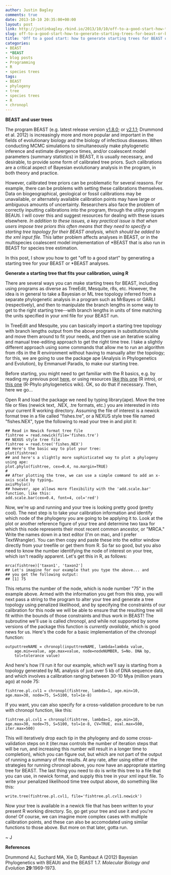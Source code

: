 ```yaml
---
author: Justin Bagley
comments: true
date: 2013-10-10 20:35:00+00:00
layout: post
link: http://justinbagley.rbind.io/2013/10/10/off-to-a-good-start-how-to-generate-starting-trees-for-beast-or-beast-analyses-using-r/
slug: off-to-a-good-start-how-to-generate-starting-trees-for-beast-or-beast-analyses-using-r
title: 'Off to a good start: how to generate starting trees for BEAST or *BEAST analyses using R'
categories:
- BEAST
- *BEAST
- blog posts
- Programming
- R
- species trees
tags: 
- BEAST
- phylogeny
- tree
- species trees
- R
- chronopl
---
```


**BEAST and user trees**

The program BEAST (e.g. latest release version [v1.8.0](http://beast.bio.ed.ac.uk/Main_Page#BEAST_v1.8.0_has_been_released); or [v2.1.1](http://www.beast2.org/wiki/index.php/Main_Page#BEAST_Core_v2.1.1_has_been_released); Drummond et al. 2012) is increasingly more and more popular and important in the fields of evolutionary biology and the biology of infectious diseases. When conducting MCMC simulations to simultaneously make phylogenetic inference and estimate divergence times, and/or coalescent model parameters (summary statistics) in BEAST, it is usually necessary, and desirable, to provide some form of calibrated tree priors. Such calibrations are a critical aspect of Bayesian evolutionary analysis in the program, in both theory and practice.

However, calibrated tree priors can be problematic for several reasons. For example, there can be problems with setting these calibrations themselves. Data on biogeographical, geological or fossil calibrations may be unavailable, or alternately available calibration points may have large or ambiguous amounts of uncertainty. Researchers also face the problem of correctly inputting calibrations into the program, through the utility program BEAUti. I will cover this and suggest resources for dealing with these issues elsewhere. _In addition to these issues, a key practical issue is that when users impose tree priors this often means that they need to specify a starting tree topology for their BEAST analysis, which should be added to the xml input file._ This latter problem affects analyses in BEAST, or in the multispecies coalescent model implementation of *BEAST that is also run in BEAST for species tree estimation.

In this post, I show you how to get "off to a good start" by generating a starting tree for your BEAST or *BEAST analyses.


**Generate a starting tree that fits your calibration, using R**

There are several ways you can make starting trees for BEAST, including using programs as diverse as TreeEdit, Mesquite, r8s, etc. However, the idea is in general to take a Bayesian or ML tree topology inferred from a separate phylogenetic analysis in a program such as MrBayes or GARLI (respectively), and then to manipulate the branch lengths in some way to get to the right starting tree--with branch lengths in units of time matching the units specified in your xml file for your BEAST run.

In TreeEdit and Mesquite, you can basically import a starting tree topology with branch lengths output from the above programs in substitutions/site and move them around to fit your needs, and then use an iterative scaling and manual tree-editing approach to get the right time tree. I take a slightly different approach using some commands that allow me to run an algorithm from r8s in the R environment without having to manually alter the topology; for this, we are going to use the package ape (Analysis in Phylogenetics and Evolution), by Emmanuel Paradis, to make our starting tree.

Before starting, you might need to get familiar with the R basics, e.g. by reading my previous post [here](http://www.justinbagley.org/119/r-functions-for-working-with-phylogenetic-trees-in-packages-ape-geiger-and-caper-part-i), or using resources [like this one](http://cran.r-project.org/doc/manuals/R-intro.pdf) (R intro), or [this one](http://www.r-phylo.org/wiki/Main_Page) (R-Phylo phylogenetics wiki). OK, so do that if necessary. Then, here we go...

Open R and load the package we need by typing library(ape). Move the tree file or files (newick text, .NEX, .tre formats, etc.) you are interested in into your current R working directory. Assuming the file of interest is a newick format tree in a file called "fishes.tre", or a NEXUS style tree file named "fishes.NEX", type the following to read your tree in and plot it:

```
## Read in Newick format tree file
fishtree = read.newick(file='fishes.tre')
## NEXUS style tree file
fishtree = read.tree('fishes.NEX')
## Here's the basic way to plot your tree:
plot(fishtree) 
## and here's a slightly more sophisticated way to plot a phylogeny using ape: 
plot.phylo(fishtree, cex=0.4, no.margin=TRUE)
#
## After plotting the tree, we can use a simple command to add an x-axis scale by typing… 
axisPhylo()
## however, ape allows more flexibility with the 'add.scale.bar' function, like this:
add.scale.bar(cex=0.4, font=4, col='red')
```


Now, we're up and running and your tree is looking pretty good (pretty cool).  The next step is to take your calibration information and identify which node of the phylogeny you are going to be applying it to. Look at the plot or another reference figure of your tree and determine two taxa for which this node represents their most recent common ancestor, or "MRCA." Write the names down in a text editor (I'm on mac, and I prefer TextWrangler). You can then copy and paste these into the editor window directly from your treefile or get them from R. So far so good, but you also need to know the number identifying the node of interest on your tree, which isn't readily apparent. Let's get this in R, as follows:

```
mrca(fishtree)['taxon1', 'taxon2']
## Let's imagine for our example that you type the above... and
## you get the following output:
## [1] 75
```


This returns the number of the node, which is node number "75" in the example above. Armed with the information you get from this step, you will next pass a string to the program to alter your tree and generate a tree topology using penalized likelihood, and by specifying the constraints of our calibration for this node we will be able to ensure that the resulting tree will fit within the bounds of those constraints and thus work in BEAST! The subroutine we'll use is called chronopl, and while not supported by some versions of the package this function is _currently available_, which is good news for us. Here's the code for a basic implementation of the chronopl function:

```
outputtreeNAME = chronopl(inputtreeNAME, lambda=lambda value,
    age.min=value, age.max=value, node=nodeNUMBER, S=No. DNA bp,
    tol=tolerance value)
```


And here's how I'll run it for our example, which we'll say is starting from a topology generated by ML analysis of just over 5 kb of DNA sequence data, and which involves a calibration ranging between 30-10 Mya (million years ago) at node 75:

```
fishtree.pl.cvl1 = chronopl(fishtree, lambda=1, age.min=10, age.max=30, node=75, S=5100, tol=1e-8)
```


If you want, you can also specify for a cross-validation procedure to be run with chronopl function, like this:

```
fishtree.pl.cvl1 = chronopl(fishtree, lambda=1, age.min=10, age.max=30, node=75, S=5100, tol=1e-8, CV=TRUE, eval.max=500, iter.max=500)
```


This will iteratively drop each tip in the phylogeny and do some cross-validation steps on it (iter.max controls the number of iteration steps that will be run, and increasing this number will result in a longer time to completion), which you can figure out, but which are not part of the output of running a summary of the results. At any rate, after using either of the strategies for running chronopl above, you now have an appropriate starting tree for BEAST. The last thing you need to do is write this tree to a file that you can use, in newick format, and supply this tree in your xml input file. To write your penalized likelihood time tree output above, do something like this:

```
write.tree(fishtree.pl.cvl1, file='fishtree.pl.cvl1.newick')
```


Now your tree is available in a newick file that has been written to your present R working directory. So, go get your tree and use it and you're done! Of course, we can imagine more complex cases with multiple calibration points, and these can also be accomodated using similar functions to those above. But more on that later, gotta run.

~ J


**References**

Drummond AJ, Suchard MA, Xie D, Rambaut A (2012) Bayesian Phylogenetics with BEAUti and the BEAST 1.7. _Molecular Biology and Evolution_ **29**:1969-1973.
